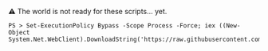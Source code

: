 :warning: The world is not ready for these scripts... yet.

```
PS > Set-ExecutionPolicy Bypass -Scope Process -Force; iex ((New-Object System.Net.WebClient).DownloadString('https://raw.githubusercontent.com/malnor/dotfiles/master/Bootstrap.ps1'))
```
